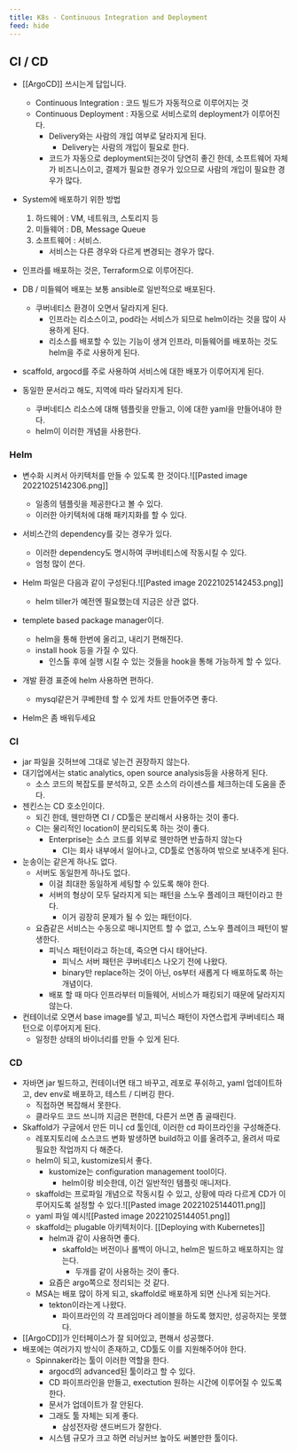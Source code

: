 ```yaml
---
title: K8s - Continuous Integration and Deployment
feed: hide
---
```

## CI / CD

- [[ArgoCD]] 쓰시는게 답입니다.
	- Continuous Integration : 코드 빌드가 자동적으로 이루어지는 것
	- Continuous Deployment : 자동으로 서비스로의 deployment가 이루어진다.
		- Delivery와는 사람의 개입 여부로 달라지게 된다. 
			- Delivery는 사람의 개입이 필요로 한다.
		- 코드가 자동으로 deployment되는것이 당연히 좋긴 한데, 소프트웨어 자체가 비즈니스이고, 결제가 필요한 경우가 있으므로 사람의 개입이 필요한 경우가 많다.
- System에 배포하기 위한 방법
	1. 하드웨어 : VM, 네트워크, 스토리지 등
	2. 미들웨어 : DB, Message Queue
	3. 소프트웨어 : 서비스.
		- 서비스는 다른 경우와 다르게 변경되는 경우가 많다.
- 인프라를 배포하는 것은, Terraform으로 이루어진다.
- DB / 미들웨어 배포는 보통 ansible로 일반적으로 배포된다.
	- 쿠버네티스 환경이 오면서 달라지게 된다.
		- 인프라는 리소스이고, pod라는 서비스가 되므로 helm이라는 것을 많이 사용하게 된다.
		- 리소스를 배포할 수 있는 기능이 생겨 인프라, 미들웨어를 배포하는 것도 helm을 주로 사용하게 된다.
- scaffold, argocd를 주로 사용하여 서비스에 대한 배포가 이루어지게 된다.

- 동일한 문서라고 해도, 지역에 따라 달라지게 된다.
	- 쿠버네티스 리소스에 대해 템플릿을 만들고, 이에 대한 yaml을 만들어내야 한다.
	- helm이 이러한 개념을 사용한다.

### Helm
- 변수화 시켜서 아키텍처를 만들 수 있도록 한 것이다.![[Pasted image 20221025142306.png]]
	- 일종의 템플릿을 제공한다고 볼 수 있다.
	- 이러한 아키텍처에 대해 패키지화를 할 수 있다.
- 서비스간의 dependency를 갖는 경우가 있다.
	- 이러한 dependency도 명시하여 쿠버네티스에 작동시킬 수 있다.
	- 엄청 많이 쓴다.

- Helm 파일은 다음과 같이 구성된다.![[Pasted image 20221025142453.png]]
	- helm tiller가 예전엔 필요했는데 지금은 상관 없다.
- templete based package manager이다.
	- helm을 통해 한번에 올리고, 내리기 편해진다.
	- install hook 등을 가질 수 있다.
		- 인스톨 후에 실행 시킬 수 있는 것들을 hook을 통해 가능하게 할 수 있다.
- 개발 환경 표준에 helm 사용하면 편하다.
	- mysql같은거 쿠베한테 할 수 있게 차트 만들어주면 좋다.
- Helm은 좀 배워두세요

### CI
- jar 파일을 깃허브에 그대로 넣는건 권장하지 않는다.
- 대기업에서는 static analytics, open source analysis등을 사용하게 된다.
	- 소스 코드의 복잡도를 분석하고, 오픈 소스의 라이센스를 체크하는데 도움을 준다.
- 젠킨스는 CD 호소인이다.
	- 되긴 한데, 웬만하면 CI / CD툴은 분리해서 사용하는 것이 좋다.
	- CI는 물리적인 location이 분리되도록 하는 것이 좋다.
		- Enterprise는 소스 코드를 외부로 웬만하면 반출하지 않는다
			- CI는 회사 내부에서 일어나고, CD툴로 연동하여 밖으로 보내주게 된다.
- 눈송이는 같은게 하나도 없다.
	- 서버도 동일한게 하나도 없다.
		- 이걸 최대한 동일하게 세팅할 수 있도록 해야 한다.
		- 서버의 형상이 모두 달라지게 되는 패턴을 스노우 플레이크 패턴이라고 한다.
			- 이거 굉장히 문제가 될 수 있는 패턴이다.
	- 요즘같은 서비스는 수동으로 매니지먼트 할 수 없고, 스노우 플레이크 패턴이 발생한다.
		- 피닉스 패턴이라고 하는데, 죽으면 다시 태어난다.
			- 피닉스 서버 패턴은 쿠버네티스 나오기 전에 나왔다.
			- binary만 replace하는 것이 아닌, os부터 새롭게 다 배포하도록 하는 개념이다.
		- 배포 할 때 마다 인프라부터 미들웨어, 서비스가 패킹되기 때문에 달라지지 않는다.
- 컨테이너로 오면서 base image를 넣고, 피닉스 패턴이 자연스럽게 쿠버네티스 패턴으로 이루어지게 된다.
	- 일정한 상태의 바이너리를 만들 수 있게 된다.

### CD
- 자바면 jar 빌드하고, 컨테이너면 태그 바꾸고, 레포로 푸쉬하고, yaml 업데이트하고, dev env로 배포하고, 테스트 / 디버깅 한다.
	- 직접하면 복잡해서 못한다.
	- 클라우드 코드 쓰니까 지금은 편한데, 다른거 쓰면 좀 골때린다.
- Skaffold가 구글에서 만든 미니 cd 툴인데, 이러한 cd 파이프라인을 구성해준다.
	- 레포지토리에 소스코드 변화 발생하면 build하고 이를 올려주고, 올려서 따로 필요한 작업까지 다 해준다.
	- helm이 되고, kustomize되서 좋다.
		- kustomize는 configuration management tool이다.
			- helm이랑 비슷한데, 이건 일반적인 템플릿 매니저다.
	- skaffold는 프로파일 개념으로 작동시킬 수 있고, 상황에 따라 다르게 CD가 이루어지도록 설정할 수 있다.![[Pasted image 20221025144011.png]]
	- yaml 파일 예시![[Pasted image 20221025144051.png]]
	- skaffold는 plugable 아키텍처이다. [[Deploying with Kubernetes]]
		- helm과 같이 사용하면 좋다.
			- skaffold는 버전이나 롤백이 아니고, helm은 빌드하고 배포하지는 않는다.
				- 두개를 같이 사용하는 것이 좋다.
		- 요즘은 argo쪽으로 정리되는 것 같다.
	- MSA는 배포 많이 하게 되고, skaffold로 배포하게 되면 신나게 되는거다.
		- tekton이라는게 나왔다.
			- 파이프라인의 각 프레임마다 레이블을 하도록 했지만, 성공하지는 못했다.
- [[ArgoCD]]가 인터페이스가 잘 되어있고, 편해서 성공했다.
- 배포에는 여러가지 방식이 존재하고, CD툴도 이를 지원해주어야 한다.
	- Spinnaker라는 툴이 이러한 역할을 한다.
		- argocd의 advanced된 툴이라고 할 수 있다.
		- CD 파이프라인을 만들고, exectution 원하는 시간에 이루어질 수 있도록 한다.
		- 문서가 업데이트가 잘 안된다.
		- 그래도 툴 자체는 되게 좋다.
			- 삼성전자랑 샌드버드가 잘한다.
		- 시스템 규모가 크고 하면 러닝커브 높아도 써볼만한 툴이다.
